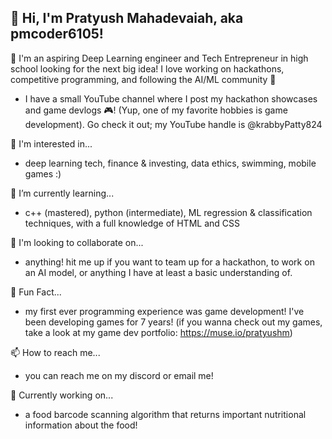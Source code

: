 ## 👋 Hi, I'm Pratyush Mahadevaiah, aka pmcoder6105!

<!--
**pmcoder6105/pmcoder6105** is a ✨ _special_ ✨ repository because its `README.md` (this file) appears on your GitHub profile.

Here are some ideas to get you started:

- 🔭 I’m currently working on ...
- 🌱 I’m currently learning ...
- 👯 I’m looking to collaborate on ...
- 🤔 I’m looking for help with ...
- 💬 Ask me about ...
- 📫 How to reach me: ...
- 😄 Pronouns: ...
- ⚡ Fun fact: ...
-->

🏅 I'm an aspiring Deep Learning engineer and Tech Entrepreneur in high school looking for the next big idea! I love working on hackathons, competitive programming, and following the AI/ML community 🚀
- I have a small YouTube channel where I post my hackathon showcases and game devlogs 🎮! (Yup, one of my favorite hobbies is game development). Go check it out; my YouTube handle is @krabbyPatty824

👀 I'm interested in...
- deep learning tech, finance & investing, data ethics, swimming, mobile games :)

🌱 I’m currently learning...
- c++ (mastered), python (intermediate), ML regression & classification techniques, with a full knowledge of HTML and CSS

🤝 I'm looking to collaborate on...
- anything! hit me up if you want to team up for a hackathon, to work on an AI model, or anything I have at least a basic understanding of.

🤔 Fun Fact...
- my first ever programming experience was game development! I've been developing games for 7 years! (if you wanna check out my games, take a look at my game dev portfolio: https://muse.io/pratyushm)

📫 How to reach me...
- you can reach me on my discord or email me!

💪 Currently working on...
- a food barcode scanning algorithm that returns important nutritional information about the food!
